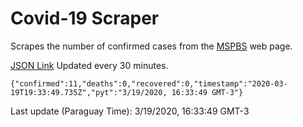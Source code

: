 # Covid-19 Scraper

Scrapes the number of confirmed cases from the [MSPBS](https://www.mspbs.gov.py/covid-19.php) web page.

[JSON Link](https://jmayalag.github.io/covid19-scrape/cases.json)
Updated every 30 minutes.
```
{"confirmed":11,"deaths":0,"recovered":0,"timestamp":"2020-03-19T19:33:49.735Z","pyt":"3/19/2020, 16:33:49 GMT-3"}
```
Last update (Paraguay Time): 3/19/2020, 16:33:49 GMT-3